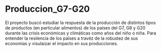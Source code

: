 # Produccion_G7-G20
El proyecto buscó estudiar la respuesta de la producción de distintos tipos de productos (en particular alimentos) de los países del G7, G8 y G20 durante las crisis económicas y climáticas como años del niño o niña. Para entender la resilencia de los países a travéz de la robustez de sus economías y visulaizar el impacto en sus producciones. 
